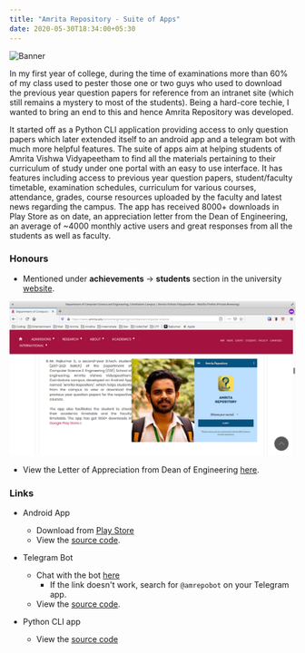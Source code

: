 ```yaml
---
title: "Amrita Repository - Suite of Apps"
date: 2020-05-30T18:34:00+05:30
---
```


![Banner](https://raw.githubusercontent.com/rajkumaar23/amrita-repository/master/banner.jpg)

In my first year of college, during the time of examinations more than 60% of my class used to pester those one or two guys who used to download the previous year question papers for reference from an intranet site (which still remains a mystery to most of the students). Being a hard-core techie, I wanted to bring an end to this and hence Amrita Repository was developed. 

It started off as a Python CLI application providing access to only question papers which later extended itself to an android app and a telegram bot with much more helpful features. The suite of apps aim at helping students of Amrita Vishwa Vidyapeetham to find all the materials pertaining to their curriculum of study under one portal with an easy to use interface. It has features including access to previous year question papers, student/faculty timetable, examination schedules, curriculum for various courses, attendance, grades, course resources uploaded by the faculty and latest news regarding the campus. The app has received 8000+ downloads in Play Store as on date, an appreciation letter from the Dean of Engineering, an average of ~4000 monthly active users and great responses from all the students as well as faculty.

### Honours
- Mentioned under **achievements** -> **students** section in the university [website](https://www.amrita.edu/school/engineering/coimbatore/computer-science).

![](/amrita-website-mention.png)

- View the Letter of Appreciation from Dean of Engineering [here](/loa-amrita.jpg).


### Links
- Android App
    - Download from [Play Store](http://bit.ly/amritarepo) 
    - View the [source code](https://github.com/rajkumaar23/amrita-repository).

- Telegram Bot 
    - Chat with the bot [here](https://t.me/amrepobot)
        - If the link doesn't work, search for `@amrepobot` on your Telegram app.
    - View the [source code](https://github.com/rajkumaar23/amritarepo-bot).

- Python CLI app
    - View the [source code](https://github.com/rajkumaar23/amritaqpapers)